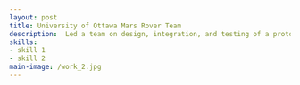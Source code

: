 ```yaml
---
layout: post
title: University of Ottawa Mars Rover Team
description:  Led a team on design, integration, and testing of a prototype mars rover.
skills: 
- skill 1
- skill 2
main-image: /work_2.jpg
---
```

